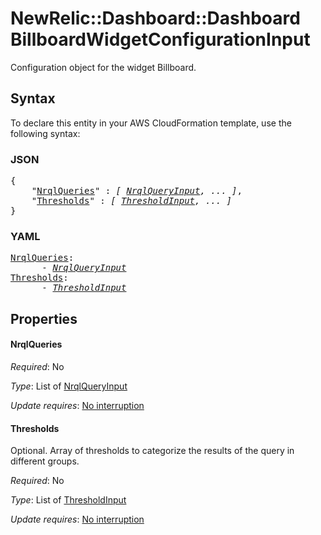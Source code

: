 # NewRelic::Dashboard::Dashboard BillboardWidgetConfigurationInput

Configuration object for the widget Billboard.

## Syntax

To declare this entity in your AWS CloudFormation template, use the following syntax:

### JSON

<pre>
{
    "<a href="#nrqlqueries" title="NrqlQueries">NrqlQueries</a>" : <i>[ <a href="nrqlqueryinput.md">NrqlQueryInput</a>, ... ]</i>,
    "<a href="#thresholds" title="Thresholds">Thresholds</a>" : <i>[ <a href="thresholdinput.md">ThresholdInput</a>, ... ]</i>
}
</pre>

### YAML

<pre>
<a href="#nrqlqueries" title="NrqlQueries">NrqlQueries</a>: <i>
      - <a href="nrqlqueryinput.md">NrqlQueryInput</a></i>
<a href="#thresholds" title="Thresholds">Thresholds</a>: <i>
      - <a href="thresholdinput.md">ThresholdInput</a></i>
</pre>

## Properties

#### NrqlQueries

_Required_: No

_Type_: List of <a href="nrqlqueryinput.md">NrqlQueryInput</a>

_Update requires_: [No interruption](https://docs.aws.amazon.com/AWSCloudFormation/latest/UserGuide/using-cfn-updating-stacks-update-behaviors.html#update-no-interrupt)

#### Thresholds

Optional. Array of thresholds to categorize the results of the query in different groups.

_Required_: No

_Type_: List of <a href="thresholdinput.md">ThresholdInput</a>

_Update requires_: [No interruption](https://docs.aws.amazon.com/AWSCloudFormation/latest/UserGuide/using-cfn-updating-stacks-update-behaviors.html#update-no-interrupt)

